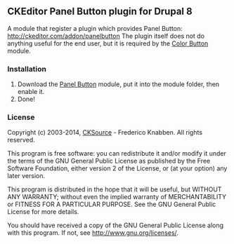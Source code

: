 CKEditor Panel Button plugin for Drupal 8
-----------------------------------------

A module that register a plugin which provides Panel Button: http://ckeditor.com/addon/panelbutton
The plugin itself does not do anything useful for the end user, but it is required by the
[Color Button](https://github.com/wwalc/colorbutton) module.

### Installation

1. Download the [Panel Button](https://github.com/wwalc/panelbutton) module, put it into the module folder, then enable it.
2. Done!

### License

Copyright (c) 2003-2014, [CKSource](http://cksource.com/) - Frederico Knabben. All rights reserved.

This program is free software: you can redistribute it and/or modify
it under the terms of the GNU General Public License as published by
the Free Software Foundation, either version 2 of the License, or
(at your option) any later version.

This program is distributed in the hope that it will be useful,
but WITHOUT ANY WARRANTY; without even the implied warranty of
MERCHANTABILITY or FITNESS FOR A PARTICULAR PURPOSE.  See the
GNU General Public License for more details.

You should have received a copy of the GNU General Public License
along with this program.  If not, see <http://www.gnu.org/licenses/>.
